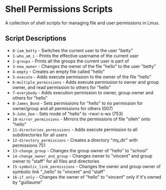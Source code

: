 # Shell Permissions Scripts

A collection of shell scripts for managing file and user permissions in Linux.

## Script Descriptions

* `0-iam_betty` - Switches the current user to the user "betty"
* `1-who_am_i` - Prints the effective username of the current user
* `2-groups` - Prints all the groups the current user is part of
* `3-new_owner` - Changes the owner of the file "hello" to the user "betty"
* `4-empty` - Creates an empty file called "hello"
* `5-execute` - Adds execute permission to the owner of the file "hello"
* `6-multiple_permissions` - Adds execute permission to owner and group owner, and read permission to others for "hello"
* `7-everybody` - Adds execution permission to owner, group owner and others for "hello"
* `8-James_Bond` - Sets permissions for "hello" to no permission for owner/group and all permissions for others (007)
* `9-John_Doe` - Sets mode of "hello" to -rwxr-x-wx (753)
* `10-mirror_permissions` - Mirrors the permissions of file "olleh" onto "hello"
* `11-directories_permissions` - Adds execute permission to all subdirectories for all users
* `12-directory_permissions` - Creates a directory "my_dir" with permissions 751
* `13-change_group` - Changes the group owner of "hello" to "school"
* `14-change_owner_and_group` - Changes owner to "vincent" and group owner to "staff" for all files and directories
* `15-symbolic_link_permissions` - Changes the owner and group owner of symbolic link "_hello" to "vincent" and "staff"
* `16-if_only` - Changes the owner of "hello" to "vincent" only if it's owned by "guillaume"